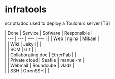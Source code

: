 infratools
==========

scripts/doc used to deploy a Toulonux server [TS]

|  Done   | Service            | Sofware   | Responsible  |  
| --- | --- | --- | --- |
|         | Web                | nginx     | Mikael       |   
|         | Wiki               | Jekyll    |              |  
|         | SCM                | Git       |              |  
|         | Collaborating  doc | EtherPab  |              |  
|         | Private cloud      | Seafile   | manuel-m     |  
|         | Webmail            | Roundcube | vladz        |  
|         | SSH                | OpenSSH   |              |  

